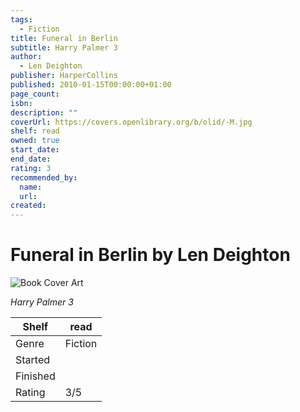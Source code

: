 ```yaml
---
tags:
  - Fiction
title: Funeral in Berlin
subtitle: Harry Palmer 3
author:
  - Len Deighton
publisher: HarperCollins
published: 2010-01-15T00:00:00+01:00
page_count:
isbn:
description: ""
coverUrl: https://covers.openlibrary.org/b/olid/-M.jpg
shelf: read
owned: true
start_date:
end_date:
rating: 3
recommended_by:
  name:
  url:
created:
---
```


# Funeral in Berlin by Len Deighton

![Book Cover Art](https://covers.openlibrary.org/b/olid/-M.jpg)

_Harry Palmer 3_

| Shelf | read |
| --- | --- |
| Genre | Fiction |
| Started |  |
| Finished |  |
| Rating | 3/5 |
